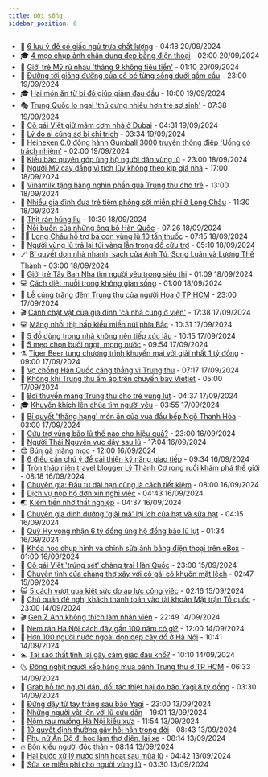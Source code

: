 ```yaml
---
title: Đời sống
sidebar_position: 6
---
```


<!-- vnexpress-doi-song:START -->
- 🚀 [6 lưu ý để có giấc ngủ trưa chất lượng](https://vnexpress.net/6-luu-y-de-co-giac-ngu-trua-chat-luong-4795037.html) - 04:18 20/09/2024
- 🎓 [4 mẹo chụp ảnh chân dung đẹp bằng điện thoại](https://vnexpress.net/4-meo-chup-anh-chan-dung-dep-bang-dien-thoai-4794892.html) - 02:00 20/09/2024
- 🚦 [Giới trẻ Mỹ rủ nhau &#39;tháng 9 không tiêu tiền&#39;](https://vnexpress.net/gioi-tre-my-ru-nhau-thang-9-khong-tieu-tien-4794846.html) - 01:10 20/09/2024
- 🦣 [Đường tới giảng đường của cô bé từng sống dưới gầm cầu](https://vnexpress.net/duong-toi-giang-duong-cua-co-be-tung-song-duoi-gam-cau-4794356.html) - 23:00 19/09/2024
- 🎓 [Hai món ăn từ bí đỏ giúp giảm đau đầu](https://vnexpress.net/hai-mon-an-tu-bi-do-giup-giam-dau-dau-4794625.html) - 10:00 19/09/2024
- 🎭 [Trung Quốc lo ngại &#39;thú cưng nhiều hơn trẻ sơ sinh&#39;](https://vnexpress.net/trung-quoc-lo-ngai-thu-cung-nhieu-hon-tre-so-sinh-4794612.html) - 07:38 19/09/2024
- 🦅 [Cô gái Việt giữ mâm cơm nhà ở Dubai](https://vnexpress.net/co-gai-viet-giu-mam-com-nha-o-dubai-4793852.html) - 04:31 19/09/2024
- 🎃 [Lý do ai cũng sợ bị chỉ trích](https://vnexpress.net/ly-do-ai-cung-so-bi-chi-trich-4794593.html) - 03:34 19/09/2024
- 💪 [Heineken 0.0 đồng hành Gumball 3000 truyền thông điệp &#39;Uống có trách nhiệm&#39;](https://vnexpress.net/heineken-0-0-dong-hanh-gumball-3000-truyen-thong-diep-uong-co-trach-nhiem-4794361.html) - 02:00 19/09/2024
- 🐻 [Kiều bào quyên góp ủng hộ người dân vùng lũ](https://vnexpress.net/kieu-bao-quyen-gop-ung-ho-nguoi-dan-vung-lu-4794164.html) - 23:00 18/09/2024
- 🧠 [Người Mỹ cay đắng vì tích lũy không theo kịp giá nhà](https://vnexpress.net/nguoi-my-cay-dang-vi-tich-luy-khong-theo-kip-gia-nha-4794350.html) - 17:00 18/09/2024
- 🐘 [Vinamilk tặng hàng nghìn phần quà Trung thu cho trẻ](https://vnexpress.net/vinamilk-tang-hang-nghin-phan-qua-trung-thu-cho-tre-4794422.html) - 13:00 18/09/2024
- 👹 [Nhiều gia đình đưa trẻ tiêm phòng sởi miễn phí ở Long Châu](https://vnexpress.net/nhieu-gia-dinh-dua-tre-tiem-phong-soi-mien-phi-o-long-chau-4794396.html) - 11:30 18/09/2024
- 💂 [Thịt rán húng lìu](https://vnexpress.net/doi-song-cooking-thit-ran-hung-liu-4794347.html) - 10:30 18/09/2024
- 🦍 [Nỗi buồn của những ông bố Hàn Quốc](https://vnexpress.net/noi-buon-cua-nhung-ong-bo-han-quoc-4794028.html) - 07:26 18/09/2024
- 🧑‍🏫 [Long Châu hỗ trợ bà con vùng lũ 10 tấn thuốc](https://vnexpress.net/long-chau-ho-tro-ba-con-vung-lu-10-tan-thuoc-4794116.html) - 07:15 18/09/2024
- 🧰 [Người vùng lũ trả lại túi vàng lẫn trong đồ cứu trợ](https://vnexpress.net/nguoi-vung-lu-tra-lai-tui-vang-lan-trong-do-cuu-tro-4794172.html) - 05:10 18/09/2024
- 🪄 [Bí quyết dọn nhà nhanh, sạch của Anh Tú, Song Luân và Lương Thế Thành](https://vnexpress.net/bi-quyet-don-nha-nhanh-sach-cua-anh-tu-song-luan-va-luong-the-thanh-4789932.html) - 03:00 18/09/2024
- 🐲 [Giới trẻ Tây Ban Nha tìm người yêu trong siêu thị](https://vnexpress.net/gioi-tre-tay-ban-nha-tim-nguoi-yeu-trong-sieu-thi-4793853.html) - 01:09 18/09/2024
- 💻 [Cách diệt muỗi trong không gian sống](https://vnexpress.net/cach-diet-muoi-trong-khong-gian-song-4792650.html) - 01:00 18/09/2024
- 🐘 [Lễ cúng trăng đêm Trung thu của người Hoa ở TP HCM](https://vnexpress.net/le-cung-trang-dem-trung-thu-cua-nguoi-hoa-o-tp-hcm-4794014.html) - 23:00 17/09/2024
- 🎬 [Cảnh chật vật của gia đình &#39;cả nhà cùng ở viện&#39;](https://vnexpress.net/canh-chat-vat-cua-gia-dinh-ca-nha-cung-o-vien-4793133.html) - 17:38 17/09/2024
- 💻 [Măng nhồi thịt hấp kiểu miền núi phía Bắc](https://vnexpress.net/doi-song-cooking-mang-nhoi-thit-hap-kieu-mien-nui-phia-bac-4793748.html) - 10:31 17/09/2024
- 🧰 [5 đồ dùng trong nhà không nên tiếp xúc lâu](https://vnexpress.net/5-do-dung-trong-nha-khong-nen-tiep-xuc-lau-4793703.html) - 10:15 17/09/2024
- 🫣 [5 mẹo chọn bưởi ngọt, mọng nước](https://vnexpress.net/5-meo-chon-buoi-ngot-mong-nuoc-4792494.html) - 09:54 17/09/2024
- ⚗️ [Tiger Beer tung chương trình khuyến mại với giải nhất 1 tỷ đồng](https://vnexpress.net/tiger-beer-tung-chuong-trinh-khuyen-mai-voi-giai-nhat-1-ty-dong-4793881.html) - 09:00 17/09/2024
- 🌊 [Vợ chồng Hàn Quốc căng thẳng vì Trung thu](https://vnexpress.net/vo-chong-han-quoc-cang-thang-vi-trung-thu-4793842.html) - 07:17 17/09/2024
- 💃 [Không khí Trung thu ấm áp trên chuyến bay Vietjet](https://vnexpress.net/khong-khi-trung-thu-am-ap-tren-chuyen-bay-vietjet-4793794.html) - 05:00 17/09/2024
- 🦆 [Bơi thuyền mang Trung thu cho trẻ vùng lụt](https://vnexpress.net/boi-thuyen-mang-trung-thu-cho-tre-vung-lut-4793789.html) - 04:37 17/09/2024
- 🎓 [Khuyến khích lên chùa tìm người yêu](https://vnexpress.net/khuyen-khich-len-chua-tim-nguoi-yeu-4793524.html) - 03:55 17/09/2024
- 💪 [Bí quyết &#39;thăng hạng&#39; món ăn của vua đầu bếp Ngô Thanh Hòa](https://vnexpress.net/bi-quyet-thang-hang-mon-an-cua-vua-dau-bep-ngo-thanh-hoa-4793717.html) - 03:00 17/09/2024
- 🤔 [Cứu trợ vùng bão lũ thế nào cho hiệu quả?](https://vnexpress.net/cuu-tro-vung-bao-lu-the-nao-cho-hieu-qua-4792677.html) - 23:00 16/09/2024
- 🧰 [Người Thái Nguyên vực dậy sau lũ](https://vnexpress.net/nguoi-thai-nguyen-vuc-day-sau-lu-4793526.html) - 17:04 16/09/2024
- 😎 [Bún gà măng mọc](https://vnexpress.net/doi-song-cooking-bun-ga-mang-moc-4793484.html) - 12:00 16/09/2024
- 🌮 [6 điều cần chú ý để cải thiện kỹ năng giao tiếp](https://vnexpress.net/6-dieu-can-chu-y-de-cai-thien-ky-nang-giao-tiep-4793529.html) - 09:34 16/09/2024
- 🧠 [Tròn thập niên travel blogger Lý Thành Cơ rong ruổi khám phá thế giới](https://vnexpress.net/tron-thap-nien-travel-blogger-ly-thanh-co-rong-ruoi-kham-pha-the-gioi-4792609.html) - 08:18 16/09/2024
- 🎡 [Chuyên gia: Đầu tư dài hạn cũng là cách tiết kiệm](https://vnexpress.net/chuyen-gia-dau-tu-dai-han-cung-la-cach-tiet-kiem-4792553.html) - 08:00 16/09/2024
- 🎡 [Dịch vụ nộp hộ đơn xin nghỉ việc](https://vnexpress.net/dich-vu-nop-ho-don-xin-nghi-viec-4792515.html) - 04:43 16/09/2024
- 🌏 [Kiếm tiền nhờ thất nghiệp](https://vnexpress.net/kiem-tien-nho-that-nghiep-4793331.html) - 04:37 16/09/2024
- 🐻 [Chuyên gia dinh dưỡng &#39;giải mã&#39; lợi ích của hạt và sữa hạt](https://vnexpress.net/chuyen-gia-dinh-duong-giai-ma-loi-ich-cua-hat-va-sua-hat-4793344.html) - 04:15 16/09/2024
- 💂 [Quỹ Hy vọng nhận 6 tỷ đồng ủng hộ đồng bào lũ lụt](https://vnexpress.net/quy-hy-vong-nhan-6-ty-dong-ung-ho-dong-bao-lu-lut-4793157.html) - 01:34 16/09/2024
- 🥸 [Khóa học chụp hình và chỉnh sửa ảnh bằng điện thoại trên eBox](https://vnexpress.net/khoa-hoc-chup-hinh-va-chinh-sua-anh-bang-dien-thoai-tren-ebox-4792828.html) - 01:00 16/09/2024
- 🌋 [Cô gái Việt &#39;trúng sét&#39; chàng trai Hàn Quốc](https://vnexpress.net/co-gai-viet-trung-set-chang-trai-han-quoc-4789663.html) - 23:00 15/09/2024
- 🦩 [Chuyện tình của chàng thợ xây với cô gái có khuôn mặt lệch](https://vnexpress.net/chuyen-tinh-cua-chang-tho-xay-voi-co-gai-co-khuon-mat-lech-4789927.html) - 02:47 15/09/2024
- 😺 [5 cách vượt qua kiệt sức do áp lực công việc](https://vnexpress.net/5-cach-vuot-qua-kiet-suc-do-ap-luc-cong-viec-4793022.html) - 02:16 15/09/2024
- 🐻 [Chủ quán đề nghị khách thanh toán vào tài khoản Mặt trận Tổ quốc](https://vnexpress.net/chu-quan-de-nghi-khach-thanh-toan-vao-tai-khoan-mat-tran-to-quoc-4792907.html) - 23:00 14/09/2024
- 🎬 [Gen Z Anh không thích làm nhân viên](https://vnexpress.net/gen-z-anh-khong-thich-lam-nhan-vien-4792922.html) - 22:49 14/09/2024
- 🎊 [Nem rán Hà Nội cách đây gần 100 năm có gì?](https://vnexpress.net/doi-song-cooking-nem-ran-ha-noi-cach-day-gan-100-nam-co-gi-4792820.html) - 12:00 14/09/2024
- 💄 [Hơn 100 người nước ngoài dọn dẹp cây đổ ở Hà Nội](https://vnexpress.net/hon-100-nguoi-nuoc-ngoai-don-dep-cay-do-o-ha-noi-4792903.html) - 10:41 14/09/2024
- 🏊 [Tại sao thất tình lại gây cảm giác đau khổ?](https://vnexpress.net/tai-sao-that-tinh-lai-gay-cam-giac-dau-kho-4792911.html) - 10:10 14/09/2024
- 🌜 [Đông nghịt người xếp hàng mua bánh Trung thu ở TP HCM](https://vnexpress.net/dong-nghit-nguoi-xep-hang-mua-banh-trung-thu-o-tp-hcm-4792822.html) - 06:33 14/09/2024
- 🤡 [Grab hỗ trợ người dân, đối tác thiệt hại do bão Yagi 8 tỷ đồng](https://vnexpress.net/grab-ho-tro-nguoi-dan-doi-tac-thiet-hai-do-bao-yagi-8-ty-dong-4792804.html) - 03:30 14/09/2024
- 🥰 [Đứng dậy từ tay trắng sau bão Yagi](https://vnexpress.net/dung-day-tu-tay-trang-sau-bao-yagi-4792211.html) - 23:00 13/09/2024
- 🦍 [Những người vật lộn với lũ cứu dân](https://vnexpress.net/nhung-nguoi-vat-lon-voi-lu-cuu-dan-4792305.html) - 19:01 13/09/2024
- 🫣 [Nộm rau muống Hà Nội kiểu xưa](https://vnexpress.net/doi-song-cooking-nom-rau-muong-ha-noi-kieu-xua-4792674.html) - 11:54 13/09/2024
- 🚦 [10 quyết định thường gây hối hận trong đời](https://vnexpress.net/10-quyet-dinh-thuong-gay-hoi-han-trong-doi-4792604.html) - 08:43 13/09/2024
- 🐘 [Phụ nữ Ấn Độ đi học làm thợ điện, lái xe](https://vnexpress.net/phu-nu-an-do-di-hoc-lam-tho-dien-lai-xe-4792107.html) - 08:14 13/09/2024
- 🔥 [Bốn kiểu người độc thân](https://vnexpress.net/bon-kieu-nguoi-doc-than-4792137.html) - 08:14 13/09/2024
- 🎃 [Hai bước xử lý nước sinh hoạt sau mùa lũ](https://vnexpress.net/hai-buoc-xu-ly-nuoc-sinh-hoat-sau-mua-lu-4792328.html) - 04:42 13/09/2024
- 🥳 [Sửa xe miễn phí cho người vùng lũ](https://vnexpress.net/sua-xe-mien-phi-cho-nguoi-vung-lu-4792210.html) - 03:30 13/09/2024<!-- vnexpress-doi-song:END -->
